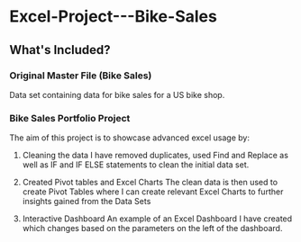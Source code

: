 # Excel-Project---Bike-Sales

## What's Included? 
### Original Master File (Bike Sales)
Data set containing data for bike sales for a US bike shop.

### Bike Sales Portfolio Project
The aim of this project is to showcase advanced excel usage by: 

1. Cleaning the data
I have removed duplicates, used Find and Replace as well as IF and IF ELSE statements to clean the initial data set. 

2. Created Pivot tables and Excel Charts
The clean data is then used to create Pivot Tables where I can create relevant Excel Charts to further insights gained from the Data Sets

3. Interactive Dashboard
An example of an Excel Dashboard I have created which changes based on the parameters on the left of the dashboard.
